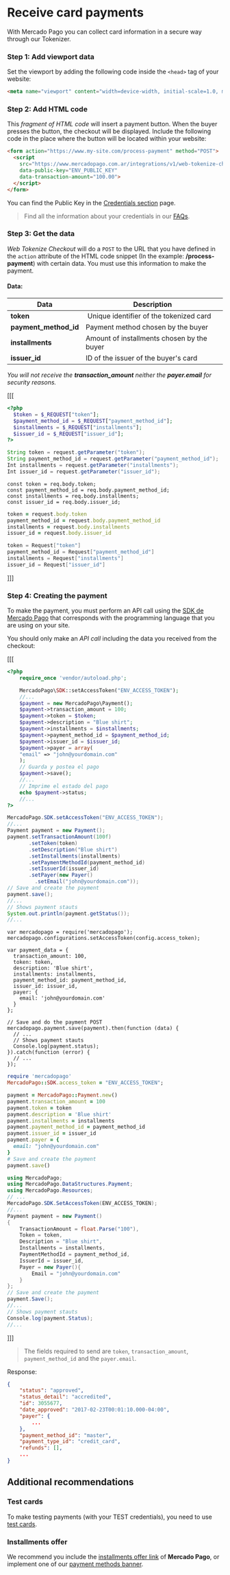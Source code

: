 # Receive card payments

With Mercado Pago you can collect card information in a secure way through our Tokenizer.

### Step 1: Add viewport data

Set the viewport by adding the following code inside the `<head>` tag of your website:

```html
<meta name="viewport" content="width=device-width, initial-scale=1.0, maximum-scale=1.0, user-scalable=no"/>
```

### Step 2: Add HTML code

This _fragment of HTML code_ will insert a payment button. When the buyer presses the button, the checkout will be displayed. Include the following code in the place where the button will be located within your website:

```html
<form action="https://www.my-site.com/process-payment" method="POST">
  <script
    src="https://www.mercadopago.com.ar/integrations/v1/web-tokenize-checkout.js"
    data-public-key="ENV_PUBLIC_KEY"
    data-transaction-amount="100.00">
  </script>
</form>
```
You can find the Public Key in the [Credentials section]([FAKER][CREDENTIALS][URL]) page.

> Find all the information about your credentials in our [FAQs](https://www.mercadopago[FAKER][URL][DOMAIN]/developers/en/guides/resources/faqs/credentials).

### Step 3: Get the data

*Web Tokenize Checkout* will do a `POST` to the URL that you have defined in the `action` attribute of the HTML code snippet (In the example: **/process-payment**) with certain data. You must use this information to make the payment.

#### Data:

Data | Description
---- | ------------
**token** | Unique identifier of the tokenized card
**payment_method_id** | Payment method chosen by the buyer
**installments** | Amount of installments chosen by the buyer
**issuer_id** | ID of the issuer of the buyer's card

_You will not receive the **transaction_amount** neither the **payer.email** for security reasons._

[[[
```php
<?php
  $token = $_REQUEST["token"];
  $payment_method_id = $_REQUEST["payment_method_id"];
  $installments = $_REQUEST["installments"];
  $issuer_id = $_REQUEST["issuer_id"];
?>
```
```java
String token = request.getParameter("token");
String payment_method_id = request.getParameter("payment_method_id");
Int installments = request.getParameter("installments");
Int issuer_id = request.getParameter("issuer_id");
```
```node
const token = req.body.token;
const payment_method_id = req.body.payment_method_id;
const installments = req.body.installments;
const issuer_id = req.body.issuer_id;
```
```ruby
token = request.body.token
payment_method_id = request.body.payment_method_id
installments = request.body.installments
issuer_id = request.body.issuer_id
```
```csharp
token = Request["token"]
payment_method_id = Request["payment_method_id"]
installments = Request["installments"]
issuer_id = Request["issuer_id"]
```
]]]

### Step 4: Creating the payment

To make the payment, you must perform an API call using the [SDK de Mercado Pago](https://www.mercadopago[FAKER][URL][DOMAIN]/developers/en/guides/sdks) that corresponds with the programming language that you are using on your site.

You should only make an *API call* including the data you received from the checkout:

[[[
```php
<?php  
    require_once 'vendor/autoload.php';

    MercadoPago\SDK::setAccessToken("ENV_ACCESS_TOKEN");
    //...
    $payment = new MercadoPago\Payment();
    $payment->transaction_amount = 100;
    $payment->token = $token;
    $payment->description = "Blue shirt";
    $payment->installments = $installments;
    $payment->payment_method_id = $payment_method_id;
    $payment->issuer_id = $issuer_id;
    $payment->payer = array(
    "email" => "john@yourdomain.com"
    );
    // Guarda y postea el pago
    $payment->save();
    //...
    // Imprime el estado del pago
    echo $payment->status;
    //...
?>
```
```java
MercadoPago.SDK.setAccessToken("ENV_ACCESS_TOKEN");
//...
Payment payment = new Payment();
payment.setTransactionAmount(100f)
       .setToken(token)
       .setDescription("Blue shirt")
       .setInstallments(installments)
       .setPaymentMethodId(payment_method_id)
       .setIssuerId(issuer_id)
       .setPayer(new Payer()
         .setEmail("john@yourdomain.com"));
// Save and create the payment
payment.save();
//...
// Shows payment stauts
System.out.println(payment.getStatus());
//...
```
```node
var mercadopago = require('mercadopago');
mercadopago.configurations.setAccessToken(config.access_token);

var payment_data = {
  transaction_amount: 100,
  token: token,
  description: 'Blue shirt',
  installments: installments,
  payment_method_id: payment_method_id,
  issuer_id: issuer_id,
  payer: {
    email: 'john@yourdomain.com'
  }
};

// Save and do the payment POST
mercadopago.payment.save(payment).then(function (data) {
  // ...    
  // Shows payment stauts
  Console.log(payment.status);
}).catch(function (error) {
  // ...
});

```
```ruby
require 'mercadopago'
MercadoPago::SDK.access_token = "ENV_ACCESS_TOKEN";

payment = MercadoPago::Payment.new()
payment.transaction_amount = 100
payment.token = token
payment.description = 'Blue shirt'
payment.installments = installments
payment.payment_method_id = payment_method_id
payment.issuer_id = issuer_id
payment.payer = {
  email: "john@yourdomain.com"
}
# Save and create the payment
payment.save()

```
```csharp
using MercadoPago;
using MercadoPago.DataStructures.Payment;
using MercadoPago.Resources;
// ...
MercadoPago.SDK.SetAccessToken(ENV_ACCESS_TOKEN);
//...
Payment payment = new Payment()
{
    TransactionAmount = float.Parse("100"),
    Token = token,
    Description = "Blue shirt",
    Installments = installments,
    PaymentMethodId = payment_method_id,
    IssuerId = issuer_id,
    Payer = new Payer(){
        Email = "john@yourdomain.com"
    }
};
// Save and create the payment
payment.Save();
//...
// Shows payment stauts
Console.log(payment.Status);
//...
```
]]]

> The fields required to send are `token`, `transaction_amount`, `payment_method_id` and the `payer.email`.

Response:

```json
{
    "status": "approved",
    "status_detail": "accredited",
    "id": 3055677,
    "date_approved": "2017-02-23T00:01:10.000-04:00",
    "payer": {
        ...
    },
    "payment_method_id": "master",
    "payment_type_id": "credit_card",
    "refunds": [],
    ...
}
```

## Additional recommendations

### Test cards

To make testing payments (with your TEST credentials), you need to use [test cards](https://www.mercadopago[FAKER][URL][DOMAIN]/developers/en/guides/online-payments/checkout-api/testing).

### Installments offer

We recommend you include the [installments offer link](https://www.mercadopago.com.ar/promociones) of **Mercado Pago**, or implement one of our [payment methods banner](https://www.mercadopago[FAKER][URL][DOMAIN]/developers/en/guides/resources/banners/introduction).
